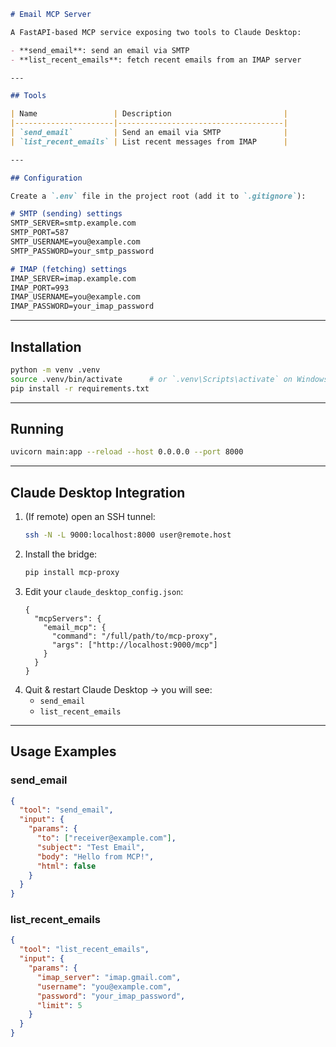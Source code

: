 ```markdown
# Email MCP Server

A FastAPI-based MCP service exposing two tools to Claude Desktop:

- **send_email**: send an email via SMTP  
- **list_recent_emails**: fetch recent emails from an IMAP server  

---

## Tools

| Name                 | Description                         |
|----------------------|-------------------------------------|
| `send_email`         | Send an email via SMTP              |
| `list_recent_emails` | List recent messages from IMAP      |

---

## Configuration

Create a `.env` file in the project root (add it to `.gitignore`):

# SMTP (sending) settings
SMTP_SERVER=smtp.example.com
SMTP_PORT=587
SMTP_USERNAME=you@example.com
SMTP_PASSWORD=your_smtp_password

# IMAP (fetching) settings
IMAP_SERVER=imap.example.com
IMAP_PORT=993
IMAP_USERNAME=you@example.com
IMAP_PASSWORD=your_imap_password
```

---

## Installation

```bash
python -m venv .venv
source .venv/bin/activate      # or `.venv\Scripts\activate` on Windows
pip install -r requirements.txt  


```

---

## Running

```bash
uvicorn main:app --reload --host 0.0.0.0 --port 8000
```

---

## Claude Desktop Integration

1. (If remote) open an SSH tunnel:
   ```bash
   ssh -N -L 9000:localhost:8000 user@remote.host
   ```
2. Install the bridge:
   ```bash
   pip install mcp-proxy
   ```
3. Edit your `claude_desktop_config.json`:
   ```jsonc
   {
     "mcpServers": {
       "email_mcp": {
         "command": "/full/path/to/mcp-proxy",
         "args": ["http://localhost:9000/mcp"]
       }
     }
   }
   ```
4. Quit & restart Claude Desktop → you will see:
   - `send_email`
   - `list_recent_emails`

---

## Usage Examples

### send_email

```json
{
  "tool": "send_email",
  "input": {
    "params": {
      "to": ["receiver@example.com"],
      "subject": "Test Email",
      "body": "Hello from MCP!",
      "html": false
    }
  }
}
```

### list_recent_emails

```json
{
  "tool": "list_recent_emails",
  "input": {
    "params": {
      "imap_server": "imap.gmail.com",
      "username": "you@example.com",
      "password": "your_imap_password",
      "limit": 5
    }
  }
}
```
```